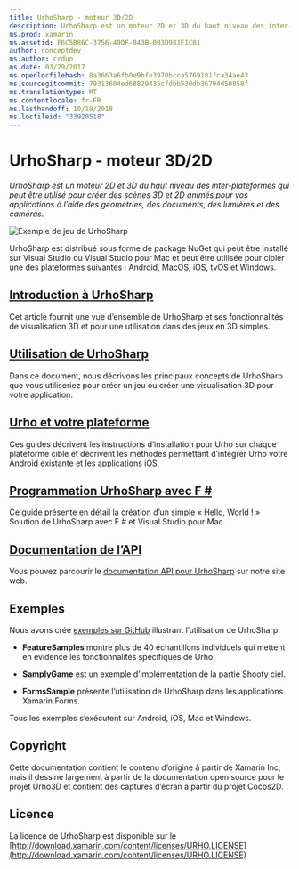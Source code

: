 ```yaml
---
title: UrhoSharp - moteur 3D/2D
description: UrhoSharp est un moteur 2D et 3D du haut niveau des inter-plateformes qui peut être utilisé pour créer des scènes 3D et 2D animés pour vos applications à l’aide des géométries, des documents, des lumières et des caméras.
ms.prod: xamarin
ms.assetid: E6C5B86C-3756-49DF-843B-0B3D981E1C01
author: conceptdev
ms.author: crdun
ms.date: 03/29/2017
ms.openlocfilehash: 8a3663a6fb0e9bfe3970bcca5769181fca34ae43
ms.sourcegitcommit: 79313604ed68829435cfdbb530db36794d50858f
ms.translationtype: MT
ms.contentlocale: fr-FR
ms.lasthandoff: 10/18/2018
ms.locfileid: "33920518"
---
```

# <a name="urhosharp---3d2d-engine"></a>UrhoSharp - moteur 3D/2D

_UrhoSharp est un moteur 2D et 3D du haut niveau des inter-plateformes qui peut être utilisé pour créer des scènes 3D et 2D animés pour vos applications à l’aide des géométries, des documents, des lumières et des caméras._

![Exemple de jeu de UrhoSharp](images/video.gif)

UrhoSharp est distribué sous forme de package NuGet qui peut être installé sur Visual Studio ou Visual Studio pour Mac et peut être utilisée pour cibler une des plateformes suivantes : Android, MacOS, iOS, tvOS et Windows.

## <a name="an-introduction-to-urhosharpgraphics-gamesurhosharpintroductionmd"></a>[Introduction à UrhoSharp](~/graphics-games/urhosharp/introduction.md)

Cet article fournit une vue d’ensemble de UrhoSharp et ses fonctionnalités de visualisation 3D et pour une utilisation dans des jeux en 3D simples.

## <a name="using-urhosharpgraphics-gamesurhosharpusingmd"></a>[Utilisation de UrhoSharp](~/graphics-games/urhosharp/using.md)

Dans ce document, nous décrivons les principaux concepts de UrhoSharp que vous utiliseriez pour créer un jeu ou créer une visualisation 3D pour votre application.

## <a name="urho-and-your-platformgraphics-gamesurhosharpplatformindexmd"></a>[Urho et votre plateforme](~/graphics-games/urhosharp/platform/index.md)

Ces guides décrivent les instructions d’installation pour Urho sur chaque plateforme cible et décrivent les méthodes permettant d’intégrer Urho votre Android existante et les applications iOS.

## <a name="programming-urhosharp-with-fgraphics-gamesurhosharpfsharpmd"></a>[Programmation UrhoSharp avec F #](~/graphics-games/urhosharp/fsharp.md)

Ce guide présente en détail la création d’un simple « Hello, World ! » Solution de UrhoSharp avec F # et Visual Studio pour Mac.

## <a name="api-documentationhttpsdeveloperxamarincomapirooturho"></a>[Documentation de l’API](https://developer.xamarin.com/api/root/Urho/)

Vous pouvez parcourir le [documentation API pour UrhoSharp](https://developer.xamarin.com/api/root/Urho/) sur notre site web.

## <a name="samples"></a>Exemples

Nous avons créé [exemples sur GitHub](http://github.com/xamarin/urho-samples) illustrant l’utilisation de UrhoSharp.

- **FeatureSamples** montre plus de 40 échantillons individuels qui mettent en évidence les fonctionnalités spécifiques de Urho.

- **SamplyGame** est un exemple d’implémentation de la partie Shooty ciel.

- **FormsSample** présente l’utilisation de UrhoSharp dans les applications Xamarin.Forms.

Tous les exemples s’exécutent sur Android, iOS, Mac et Windows.

## <a name="copyright"></a>Copyright

Cette documentation contient le contenu d’origine à partir de Xamarin Inc, mais il dessine largement à partir de la documentation open source pour le projet Urho3D et contient des captures d’écran à partir du projet Cocos2D.

## <a name="license"></a>Licence

La licence de UrhoSharp est disponible sur le [http://download.xamarin.com/content/licenses/URHO.LICENSE](http://download.xamarin.com/content/licenses/URHO.LICENSE)

